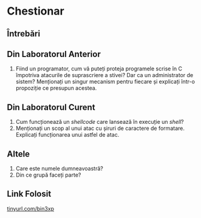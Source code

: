 # Chestionar

## Întrebări

## Din Laboratorul Anterior

1. Fiind un programator, cum vă puteți proteja programele scrise în C împotriva atacurile de suprascriere a stivei? Dar ca un administrator de sistem? Menționați un singur mecanism pentru fiecare și explicați într-o propoziție ce presupun acestea.

## Din Laboratorul Curent

1. Cum funcționează un *shellcode* care lansează în execuție un *shell*?
2. Menționați un scop al unui atac cu șiruri de caractere de formatare. Explicați funcționarea unui astfel de atac.

## Altele

1. Care este numele dumneavoastră?
2. Din ce grupă faceți parte?

## Link Folosit

[tinyurl.com/bin3xp](https://tinyurl.com/bin3xp)